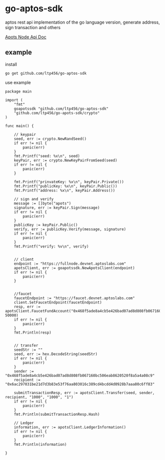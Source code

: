 # go-aptos-sdk
aptos rest api implementation of the go language version, generate address, sign transaction and others

[Apots Node Api Doc](https://aptos.dev/api/latest-api.html#/)

## example

install

    go get github.com/ltp456/go-aptos-sdk


use example

    package main

    import (
        "fmt"
        goapotssdk "github.com/ltp456/go-aptos-sdk"
        "github.com/ltp456/go-apots-sdk/crypto"
    )
    
    func main() {
    
        // keypair
        seed, err := crypto.NewRandSeed()
        if err != nil {
            panic(err)
        }
        fmt.Printf("seed: %x\n", seed)
        keyPair, err := crypto.NewKeyPairFromSeed(seed)
        if err != nil {
            panic(err)
        }
    
        fmt.Printf("prinvateKey: %x\n", keyPair.Private())
        fmt.Printf("publicKey: %x\n", keyPair.Public())
        fmt.Printf("address: %x\n", keyPair.Address())
    
        // sign and verify
        message := []byte("apots")
        signature, err := keyPair.Sign(message)
        if err != nil {
            panic(err)
        }
        publicKey := keyPair.Public()
        verify, err := publicKey.Verify(message, signature)
        if err != nil {
            panic(err)
        }
        fmt.Printf("verify: %v\n", verify)
        

        // client
        endpoint := "https://fullnode.devnet.aptoslabs.com"
        apotsClient, err := goapotssdk.NewApotsClient(endpoint)
        if err != nil {
            panic(err)
        }


        //faucet
        faucetEndpoint := "https://faucet.devnet.aptoslabs.com"
        client.SetFaucetEndpoint(faucetEndpoint)
        resp, err := apotsClient.FaucetFundAccount("0x468f5ade8a4cb5e426bad07ad8d808fb067160bc506eab8620520f8a5a4a08c9", 50000)
        if err != nil {
            panic(err)
        }
        fmt.Println(resp)


        // transfer 
        seedStr := ""
        seed, err := hex.DecodeString(seedStr)
        if err != nil {
            panic(err)
        }
        sender := "0x468f5ade8a4cb5e426bad07ad8d808fb067160bc506eab8620520f8a5a4a08c9"
        recipient := "0x6ac297031be21d7d3b83e53f76aa803016c389cd4bcdd4d0928b7aaa80c6ff83"
    
        submitTransactionResp, err := apotsClient.Transfer(seed, sender, recipient, "1000", "1000", "1")
        if err != nil {
            panic(err)
        }
        fmt.Println(submitTransactionResp.Hash)

        // Ledger
        information, err := apotsClient.LedgerInformation()
        if err != nil {
            panic(err)
        }
        fmt.Println(information)

    }
